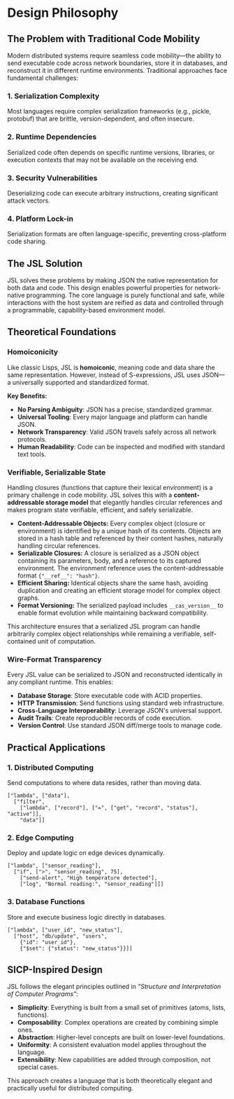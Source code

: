 # Design Philosophy

## The Problem with Traditional Code Mobility

Modern distributed systems require seamless code mobility—the ability to send executable code across network boundaries, store it in databases, and reconstruct it in different runtime environments. Traditional approaches face fundamental challenges:

### 1. Serialization Complexity

Most languages require complex serialization frameworks (e.g., pickle, protobuf) that are brittle, version-dependent, and often insecure.

### 2. Runtime Dependencies

Serialized code often depends on specific runtime versions, libraries, or execution contexts that may not be available on the receiving end.

### 3. Security Vulnerabilities

Deserializing code can execute arbitrary instructions, creating significant attack vectors.

### 4. Platform Lock-in

Serialization formats are often language-specific, preventing cross-platform code sharing.

## The JSL Solution

JSL solves these problems by making JSON the native representation for both data and code. This design enables powerful properties for network-native programming. The core language is purely functional and safe, while interactions with the host system are reified as data and controlled through a programmable, capability-based environment model.

## Theoretical Foundations

### Homoiconicity

Like classic Lisps, JSL is **homoiconic**, meaning code and data share the same representation. However, instead of S-expressions, JSL uses JSON—a universally supported and standardized format.

**Key Benefits:**

- **No Parsing Ambiguity**: JSON has a precise, standardized grammar.
- **Universal Tooling**: Every major language and platform can handle JSON.
- **Network Transparency**: Valid JSON travels safely across all network protocols.
- **Human Readability**: Code can be inspected and modified with standard text tools.

### Verifiable, Serializable State

Handling closures (functions that capture their lexical environment) is a primary challenge in code mobility. JSL solves this with a **content-addressable storage model** that elegantly handles circular references and makes program state verifiable, efficient, and safely serializable.

-   **Content-Addressable Objects:** Every complex object (closure or environment) is identified by a unique hash of its contents. Objects are stored in a hash table and referenced by their content hashes, naturally handling circular references.
-   **Serializable Closures:** A closure is serialized as a JSON object containing its parameters, body, and a reference to its captured environment. The environment reference uses the content-addressable format `{"__ref__": "hash"}`.
-   **Efficient Sharing:** Identical objects share the same hash, avoiding duplication and creating an efficient storage model for complex object graphs.
-   **Format Versioning:** The serialized payload includes `__cas_version__` to enable format evolution while maintaining backward compatibility.

This architecture ensures that a serialized JSL program can handle arbitrarily complex object relationships while remaining a verifiable, self-contained unit of computation.

### Wire-Format Transparency

Every JSL value can be serialized to JSON and reconstructed identically in any compliant runtime. This enables:

- **Database Storage**: Store executable code with ACID properties.
- **HTTP Transmission**: Send functions using standard web infrastructure.
- **Cross-Language Interoperability**: Leverage JSON's universal support.
- **Audit Trails**: Create reproducible records of code execution.
- **Version Control**: Use standard JSON diff/merge tools to manage code.

## Practical Applications

### 1. Distributed Computing

Send computations to where data resides, rather than moving data.

```jsl
["lambda", ["data"], 
  ["filter", 
    ["lambda", ["record"], ["=", ["get", "record", "status"], "active"]], 
    "data"]]
```

### 2. Edge Computing

Deploy and update logic on edge devices dynamically.

```jsl
["lambda", ["sensor_reading"],
  ["if", [">", "sensor_reading", 75],
    ["send-alert", "High temperature detected"],
    ["log", "Normal reading:", "sensor_reading"]]]
```

### 3. Database Functions

Store and execute business logic directly in databases.

```jsl
["lambda", ["user_id", "new_status"],
  ["host", "db/update", "users", 
    {"id": "user_id"}, 
    {"$set": {"status": "new_status"}}]]
```

## SICP-Inspired Design

JSL follows the elegant principles outlined in *"Structure and Interpretation of Computer Programs"*:

- **Simplicity**: Everything is built from a small set of primitives (atoms, lists, functions).
- **Composability**: Complex operations are created by combining simple ones.
- **Abstraction**: Higher-level concepts are built on lower-level foundations.
- **Uniformity**: A consistent evaluation model applies throughout the language.
- **Extensibility**: New capabilities are added through composition, not special cases.

This approach creates a language that is both theoretically elegant and practically useful for distributed computing.
